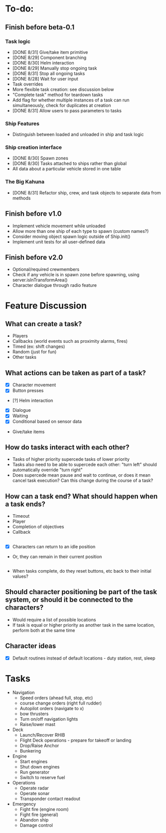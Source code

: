 # To-do:

## Finish before beta-0.1

### Task logic
- [DONE 8/31] Give/take item primitive
- [DONE 8/29] Component branching
- [DONE 8/30] Helm interaction
- [DONE 8/29] Manually stop ongoing task
- [DONE 8/31] Stop all ongoing tasks
- [DONE 8/28] Wait for user input
- Task overrides
- More flexible task creation: see discussion below
- "Complete task" method for teardown tasks
- Add flag for whether multiple instances of a task can run simultaneously, check for duplicates at creation
- [DONE 8/31] Allow users to pass parameters to tasks

### Ship Features

- Distinguish between loaded and unloaded in ship and task logic

### Ship creation interface

- [DONE 8/30] Spawn zones
- [DONE 8/30] Tasks attached to ships rather than global
- All data about a particular vehicle stored in one table

### The Big Kahuna

- [DONE 8/31] Refactor ship, crew, and task objects to separate data from methods

## Finish before v1.0

- Implement vehicle movement while unloaded
- Allow more than one ship of each type to spawn (custom names?)
- Consider moving object spawn logic outside of Ship.init()
- Implement unit tests for all user-defined data

## Finish before v2.0

- Optional/required crewmembers 
- Check if any vehicle is in spawn zone before spawning, using server.isInTransformArea()
- Character dialogue through radio feature

# Feature Discussion

## What can create a task?

- Players  
- Callbacks (world events such as proximity alarms, fires)  
- Timed (ex: shift changes)  
- Random (just for fun)  
- Other tasks

## What actions can be taken as part of a task?

- [x] Character movement 
- [x] Button presses  
- [?] Helm interaction  
- [x] Dialogue  
- [x] Waiting  
- [x] Conditional based on sensor data  
- Give/take items

## How do tasks interact with each other? 

- Tasks of higher priority supercede tasks of lower priority  
- Tasks also need to be able to supercede each other: "turn left" should automatically override "turn right"  
- Does supercede mean pause and wait to continue, or does it mean cancel task execution? Can this change during the course of a task?

## How can a task end? What should happen when a task ends?

- Timeout
- Player
- Completion of objectives
- Callback
 
##

- [x] Characters can return to an idle position  
- Or, they can remain in their current position  

## 
 
- When tasks complete, do they reset buttons, etc back to their initial values? 

## Should character positioning be part of the task system, or should it be connected to the characters?

- Would require a list of possible locations  
- If task is equal or higher priority as another task in the same location, perform both at the same time 

## Character ideas

- [x] Default routines instead of default locations - duty station, rest, sleep

# Tasks
- Navigation
    - Speed orders (ahead full, stop, etc)
    - course change orders (right full rudder)
    - Autopilot orders (navigate to x)
    - bow thrusters
    - Turn on/off navigation lights
    - Raise/lower mast
- Deck
    - Launch/Recover RHIB
    - Flight Deck operations - prepare for takeoff or landing 
    - Drop/Raise Anchor
    - Bunkering
- Engine 
    - Start engines
    - Shut down engines
    - Run generator
    - Switch to reserve fuel
- Operations
    - Operate radar 
    - Operate sonar 
    - Transponder contact readout
- Emergency
    - Fight fire (engine room)
    - Fight fire (general)
    - Abandon ship 
    - Damage control